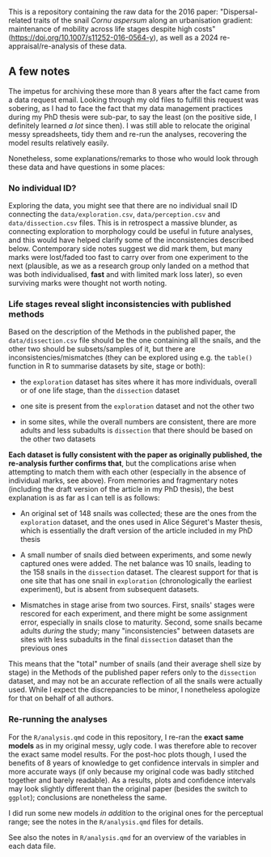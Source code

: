 This is a repository containing the raw data for the 2016 paper:  "Dispersal-related traits of the snail _Cornu aspersum_ along an urbanisation gradient: maintenance of mobility across life stages despite high costs" (<https://doi.org/10.1007/s11252-016-0564-y>), as well as a 2024 re-appraisal/re-analysis of these data.

## A few notes
 
 The impetus for archiving these more than 8 years after the fact came from a data request email. Looking through my old files to fulfill this request was sobering, as I had to face the fact that my data management practices during my PhD thesis were sub-par, to say the least (on the positive side, I definitely learned _a lot_ since then).
 I was still able to relocate the original messy spreadsheets, tidy them and re-run the analyses, recovering the model results relatively easily.
 
 Nonetheless, some explanations/remarks to those who would look through these data and have questions in some places:

### No individual ID?

Exploring the data, you might see that there are no individual snail ID connecting the `data/exploration.csv`, `data/perception.csv` and `data/dissection.csv` files. This is in retrospect a massive blunder, as connecting exploration to morphology could be useful in future analyses, and this would have helped clarify some of the inconsistencies described below. Contemporary side notes suggest we did mark them, but many marks were lost/faded too fast to carry over from one experiment to the next (plausible, as we as a research group only landed on a method that was both individualised, **fast** and with limited mark loss later), so even surviving marks were thought not worth noting.
  
### Life stages reveal slight inconsistencies with published methods

Based on the description of the Methods in the published paper, the `data/dissection.csv` file should be the one containing all the snails, and the other two should be subsets/samples of it, but there are inconsistencies/mismatches (they can be explored using e.g. the `table()` function in R to summarise datasets by site, stage or both):

- the `exploration` dataset has sites where it has more individuals, overall or of one life stage, than the `dissection` dataset
  
- one site is present from the `exploration` dataset and not the other two

- in some sites, while the overall numbers are consistent, there are more adults and less subadults is `dissection` that there should be based on the other two datasets

**Each dataset is fully consistent with the paper as originally published, the re-analysis further confirms that**, but the complications arise when attempting to match them with each other (especially in the absence of individual marks, see above). From memories and fragmentary notes (including the draft version of the article in my PhD thesis), the best explanation is as far as I can tell is as follows: 

- An original set of 148 snails was collected; these are the ones from the `exploration` dataset, and the ones used in Alice Séguret's Master thesis, which is essentially the draft version of the article included in my PhD thesis

- A small number of snails died between experiments, and some newly captured ones were added. The net balance was 10 snails, leading to the 158 snails in the `dissection` dataset. The clearest support for that is one site that has one snail in `exploration` (chronologically the earliest experiment), but is absent from subsequent datasets.

- Mismatches in stage arise from two sources. First, snails' stages were rescored for each experiment, and there might be some assignment error, especially in snails close to maturity. Second, some snails became adults _during_ the study; many "inconsistencies" between datasets are sites with less subadults in the final `dissection` dataset than the previous ones

This means that the "total" number of snails (and their average shell size by stage) in the Methods of the published paper refers only to the `dissection` dataset, and may not be an accurate reflection of all the snails were actually used. While I expect the discrepancies to be minor, I nonetheless apologize for that on behalf of all authors.

### Re-running the analyses

For the `R/analysis.qmd` code in this repository, I re-ran the **exact same models** as in my original messy, ugly code. I was therefore able to recover the exact same model results. For the post-hoc plots though, I used the benefits of 8 years of knowledge to get confidence intervals in simpler and more accurate ways (if only because my original code was badly stitched together and barely readable). As a results, plots and confidence intervals may look slightly different than the original paper (besides the switch to `ggplot`); conclusions are nonetheless the same.

I did run some new models _in addition_ to the original ones for the perceptual range; see the notes in the `R/analysis.qmd` files for details.

See also the notes in `R/analysis.qmd` for an overview of the variables in each data file.